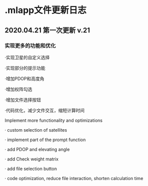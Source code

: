 # .mlapp文件更新日志

## 2020.04.21 第一次更新 v.21

### 实现更多的功能和优化

·实现卫星的自定义选择

·实现部分的提示功能

·增加PDOP和高度角

·增加权阵勾选

·增加文件选择按钮

·代码优化，减少文件交互，缩短计算时间

Implement more functionality and optimizations

· custom selection of satellites

· implement part of the prompt function

· add PDOP and elevating angle

· add Check weight matrix

· add file selection button

· code optimization, reduce file interaction, shorten calculation time
